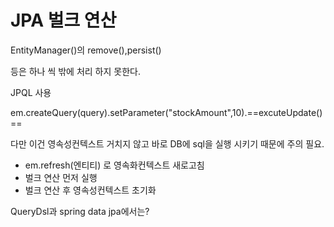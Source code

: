 # JPA 벌크 연산

EntityManager()의 remove(),persist() 

등은 하나 씩 밖에 처리 하지 못한다. 



JPQL 사용

em.createQuery(query).setParameter("stockAmount",10).==excuteUpdate()==

다만 이건 영속성컨텍스트 거치지 않고 바로 DB에 sql을 실행 시키기 때문에 주의 필요. 



- em.refresh(엔티티) 로 영속화컨텍스트 새로고침 
- 벌크 연산 먼저 실행 
- 벌크 연산 후 영속성컨텍스트 초기화 



QueryDsl과 spring data jpa에서는?